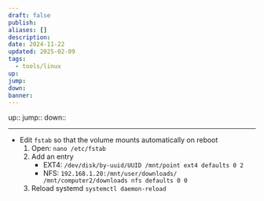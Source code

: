 ```yaml
---
draft: false
publish: 
aliases: []
description: 
date: 2024-11-22
updated: 2025-02-09
tags:
  - tools/linux
up: 
jump: 
down: 
banner: 
---
```


up::
jump::
down::

---

- Edit `fstab` so that the volume mounts automatically on reboot
	1. Open: `nano /etc/fstab`
	2. Add an entry
		- EXT4: `/dev/disk/by-uuid/UUID /mnt/point ext4 defaults 0 2`
		- NFS: `192.168.1.20:/mnt/user/downloads/ /mnt/computer2/downloads nfs defaults 0 0`
	3. Reload systemd `systemctl daemon-reload`
